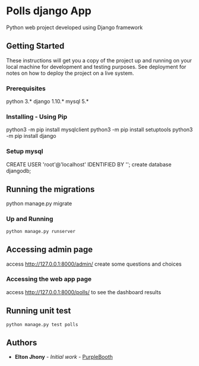 # Polls django App

Python web project developed using Django framework

## Getting Started

These instructions will get you a copy of the project up and running on your local machine for development and testing purposes. See deployment for notes on how to deploy the project on a live system.

### Prerequisites

python 3.*
django 1.10.*
mysql 5.*

### Installing - Using Pip

python3 -m pip install mysqlclient
python3 -m pip install setuptools
python3 -m pip install django

### Setup mysql

CREATE USER 'root'@'localhost' IDENTIFIED BY '';
create database djangodb;

## Running the migrations

python manage.py migrate

### Up and Running

```
python manage.py runserver
```

## Accessing admin page

access http://127.0.0.1:8000/admin/ create some questions and choices

### Accessing the web app page

access http://127.0.0.1:8000/polls/ to see the dashboard results

## Running unit test

```
python manage.py test polls
```

## Authors

* **Elton Jhony** - *Initial work* - [PurpleBooth](https://github.com/EltonOl)

